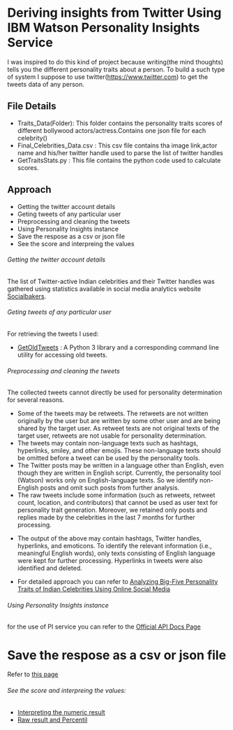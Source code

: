 # Deriving insights from Twitter Using IBM Watson Personality Insights Service
I was inspired to do this kind of project because writing(the mind thoughts) tells you the different personality traits about a person. To build a such type of system I suppose to use twitter(https://www.twitter.com) to get the tweets data of any person.
## File Details
- Traits_Data(Folder): This folder contains the personality traits scores of different bollywood actors/actress.Contains one json file for each celebrity()
- Final_Celebrities_Data.csv : This csv file contains tha image link,actor name and his/her twitter handle used to parse the list of twitter handles
- GetTraitsStats.py : This file contains the python code used to calculate scores.
## Approach
* Getting the twitter account details
* Geting tweets of any particular user
* Preprocessing and cleaning the tweets
* Using Personality Insights instance
* Save the respose as a csv or json file
* See the score and interpreing the values

###### Getting the twitter account details
The list of Twitter-active
Indian celebrities and their Twitter handles was gathered
using statistics available in social media analytics website
[Socialbakers](https://www.socialbakers.com).
###### Geting tweets of any particular user
For retrieving the tweets I used:
- [GetOldTweets](https://pypi.org/project/GetOldTweets3/) : A Python 3 library and a corresponding command line utility for accessing old tweets.
###### Preprocessing and cleaning the tweets
The collected tweets cannot directly be used for personality
determination for several reasons.
- Some of the tweets may be retweets. The retweets are
not written originally by the user but are written by
some other user and are being shared by the target user.
As retweet texts are not original texts of the target user,
retweets are not usable for personality determination.
- The tweets may contain non-language texts such as
hashtags, hyperlinks, smiley, and other emojis. These
non-language texts should be omitted before a tweet
can be used by the personality tools.
- The Twitter posts may be written in a language other
than English, even though they are written in English
script. Currently, the personality tool (Watson) works
only on English-language texts. So we identify non-
English posts and omit such posts from further analysis.
- The raw tweets include some information (such
as retweets, retweet count, location, and contributors) that
cannot be used as user text for personality trait generation.
Moreover, we retained only posts and replies made by the
celebrities in the last 7 months for further processing.
* The output of the above
may contain hashtags, Twitter handles,
hyperlinks, and emoticons. To identify the relevant information
(i.e., meaningful English words), only texts consisting
of English language were kept for further
processing. Hyperlinks in tweets were also identified and
deleted.
- For detailed approach you can refer to [Analyzing Big-Five Personality Traits of Indian Celebrities Using
Online Social Media](https://link.springer.com/article/10.1007/s12646-017-0408-8?shared-article-renderer)
###### Using Personality Insights instance
for the use of PI service you can refer to the [Official API Docs Page](https://cloud.ibm.com/apidocs/personality-insights?code=python)
# Save the respose as a csv or json file
Refer to [this page](https://cloud.ibm.com/docs/services/personality-insights?topic=personality-insights-output)
###### See the score and interpreing the values:

- [Interpreting the numeric result](https://cloud.ibm.com/docs/services/personality-insights?topic=personality-insights-numeric#percentiles)
- [Raw result and Percentil](http://www.csun.edu/~vcpsy015/wk2.htm)
